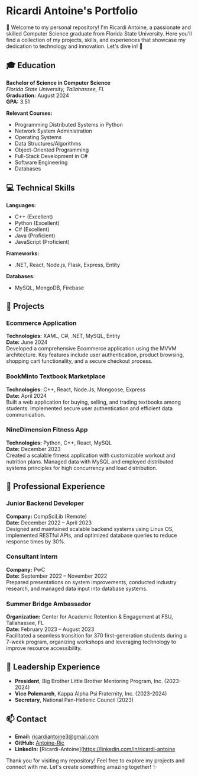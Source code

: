 # Ricardi Antoine's Portfolio

👋 Welcome to my personal repository! I'm Ricardi Antoine, a passionate and skilled Computer Science graduate from Florida State University. Here you'll find a collection of my projects, skills, and experiences that showcase my dedication to technology and innovation. Let's dive in! 🚀

## 🎓 Education
**Bachelor of Science in Computer Science**  
*Florida State University, Tallahassee, FL*  
**Graduation:** August 2024  
**GPA:** 3.51

**Relevant Courses:**  
- Programming Distributed Systems in Python
- Network System Administration
- Operating Systems
- Data Structures/Algorithms
- Object-Oriented Programming
- Full-Stack Development in C#
- Software Engineering
- Databases

## 💻 Technical Skills
**Languages:**  
- C++ (Excellent)
- Python (Excellent)
- C# (Excellent)
- Java (Proficient)
- JavaScript (Proficient)

**Frameworks:**  
- .NET, React, Node.js, Flask, Express, Entity

**Databases:**  
- MySQL, MongoDB, Firebase

## 🌟 Projects
### Ecommerce Application
**Technologies:** XAML, C#, .NET, MySQL, Entity  
**Date:** June 2024  
Developed a comprehensive Ecommerce application using the MVVM architecture. Key features include user authentication, product browsing, shopping cart functionality, and a secure checkout process.

### BookMinto Textbook Marketplace
**Technologies:** C++, React, Node.Js, Mongoose, Express  
**Date:** April 2024  
Built a web application for buying, selling, and trading textbooks among students. Implemented secure user authentication and efficient data communication.

### NineDimension Fitness App
**Technologies:** Python, C++, React, MySQL  
**Date:** December 2023  
Created a scalable fitness application with customizable workout and nutrition plans. Managed data with MySQL and employed distributed systems principles for high concurrency and load distribution.

## 💼 Professional Experience
### Junior Backend Developer
**Company:** CompSciLib (Remote)  
**Date:** December 2022 – April 2023  
Designed and maintained scalable backend systems using Linux OS, implemented RESTful APIs, and optimized database queries to reduce response times by 30%.

### Consultant Intern
**Company:** PwC  
**Date:** September 2022 – November 2022  
Prepared presentations on system improvements, conducted industry research, and managed data input into database systems.

### Summer Bridge Ambassador
**Organization:** Center for Academic Retention & Engagement at FSU, Tallahassee, FL  
**Date:** February 2023 – August 2023  
Facilitated a seamless transition for 370 first-generation students during a 7-week program, organizing workshops and leveraging technology to improve resource accessibility.

## 👑 Leadership Experience
- **President**, Big Brother Little Brother Mentoring Program, Inc. (2023-2024)
- **Vice Polemarch**, Kappa Alpha Psi Fraternity, Inc. (2023-2024)
- **Secretary**, National Pan-Hellenic Council (2023)

## 📫 Contact
- **Email:** [ricardiantoine3@gmail.com](mailto:ricardiantoine3@gmail.com)
- **GitHub:** [Antoine-Ric](https://github.com/Antoine-Ric)
- **LinkedIn:** [Ricardi-Antoine](https://linkedin.com/in/ricardi-antoine

Thank you for visiting my repository! Feel free to explore my projects and connect with me. Let's create something amazing together! ✨

